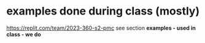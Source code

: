 # examples done during class (mostly)
https://replit.com/team/2023-360-s2-pmc see section **examples - used in class - we do**

